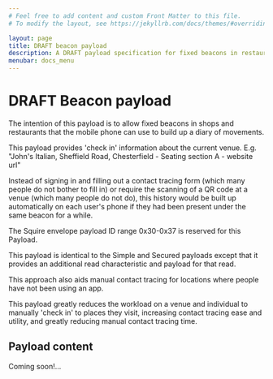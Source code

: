 ```yaml
---
# Feel free to add content and custom Front Matter to this file.
# To modify the layout, see https://jekyllrb.com/docs/themes/#overriding-theme-defaults

layout: page
title: DRAFT beacon payload
description: A DRAFT payload specification for fixed beacons in restaurants
menubar: docs_menu
---
```


# DRAFT Beacon payload

The intention of this payload is to allow fixed beacons in shops and restaurants
that the mobile phone can use to build up a diary of movements.

This payload provides 'check in' information about the current
venue. E.g. "John's Italian, Sheffield Road, Chesterfield - Seating section A - website url"

Instead of signing in and filling out a contact tracing form (which many
people do not bother to fill in) or require the scanning of a QR code at
a venue (which many people do not do), this history would be built up
automatically on each user's phone if they had been present under the
same beacon for a while.

The Squire envelope payload ID range 0x30-0x37 is reserved for this Payload.

This payload is identical to the Simple and Secured payloads
except that it provides an additional read characteristic
and payload for that read.

This approach also aids manual contact tracing for locations where people have not been
using an app.

This payload greatly reduces the workload on a venue and individual to manually 'check in'
to places they visit, increasing contact tracing ease and utility, and greatly
reducing manual contact tracing time.

## Payload content

Coming soon!...
